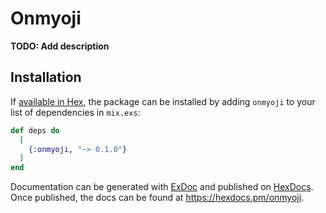 # Onmyoji

**TODO: Add description**

## Installation

If [available in Hex](https://hex.pm/docs/publish), the package can be installed
by adding `onmyoji` to your list of dependencies in `mix.exs`:

```elixir
def deps do
  [
    {:onmyoji, "~> 0.1.0"}
  ]
end
```

Documentation can be generated with [ExDoc](https://github.com/elixir-lang/ex_doc)
and published on [HexDocs](https://hexdocs.pm). Once published, the docs can
be found at <https://hexdocs.pm/onmyoji>.

